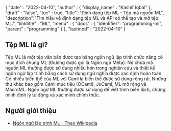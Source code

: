{
  "date" : "2022-04-10",
  "author" : {
    "display_name" : "Kashif Iqbal"
},
  "draft" : "false",
  "toc" : true,
  "title" :"Định dạng tệp ML - Tệp mã nguồn ML",
  "description":"Tìm hiểu về định dạng tệp ML và API có thể tạo và mở tệp ML.",
  "linktitle" : "ML",
  "menu" : {
    "docs" : {
      "identifier": "programming-ml",
      "parent" : "programming"
}
},
  "lastmod" : "2022-04-10"
}

## Tệp ML là gì?

Tệp ML là một tệp văn bản được tạo bằng ngôn ngữ lập trình chức năng có mục đích chung ML (thường được gọi là Ngôn ngữ Meta). Nó chứa mã nguồn ML thường được sử dụng nhiều hơn trong nghiên cứu và thiết kế ngôn ngữ lập trình bằng cách sử dụng ngữ nghĩa được xác định hoàn toàn. Có nhiều biến thể của ML với Caml là biến thể được sử dụng rộng rãi. Những thứ khác bao gồm Caml mục tiêu (OCaml), JoCaml, ML mở rộng và MacroML. Ngôn ngữ ML thường được sử dụng để viết trình biên dịch, chứng minh định lý tự động và xác minh chính thức.

## Người giới thiệu

* [Ngôn ngữ lập trình ML - Theo Wikipedia](https://en.wikipedia.org/wiki/ML_(programming_language))

